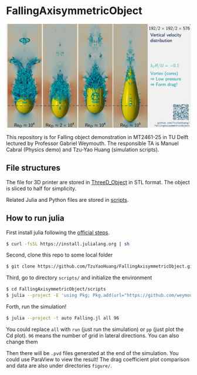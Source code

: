 # FallingAxisymmetricObject

[![Falling objects](figure/FallingObjectSimulation.png)](https://youtu.be/4_bd3tomnOg)

This repository is for Falling object demonstration in MT2461-25 in TU Delft lectured by Professor Gabriel Weymouth.
The responsible TA is Manuel Cabral (Physics demo) and Tzu-Yao Huang (simulation scripts).

## File structures

The file for 3D printer are stored in [ThreeD_Object](ThreeD_Object/) in STL format.
The object is sliced to half for simplicity.

Related Julia and Python files are stored in [scripts](scripts/).

## How to run julia

First install julia following the [official steps](https://julialang.org/install/).
```bash
$ curl -fsSL https://install.julialang.org | sh
```

Second, clone this repo to some local folder
```bash
$ git clone https://github.com/TzuYaoHuang/FallingAxisymmetricObject.git
```

Third, go to directory `scripts/` and initialize the environment
```bash
$ cd FallingAxisymmetricObject/scripts
$ julia --project -E 'using Pkg; Pkg.add(url="https://github.com/weymouth/BiotSavartBCs.jl.git", rev=true); Pkg.instantiate()'
```

Forth, run the simulation!
```bash
$ julia --project -t auto Falling.jl all 96
```
You could replace `all` with `run` (just run the simulation) or `pp` (just plot the Cd plot). `96` means the number of grid in lateral directions. You can also change them

Then there will be `.pvd` files generated at the end of the simulation. You could use ParaView to view the result!
The drag coefficient plot comparison and data are also under directories `figure/`.

